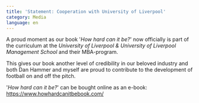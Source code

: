 ```yaml
---
title: 'Statement: Cooperation with University of Liverpool'
category: Media
language: en
---
```

A proud moment as our book '_How hard can it be?_' now officially is part of the curriculum at the _University of Liverpool _&_ University of Liverpool Management School_ and their MBA-program.

This gives our book another level of credibility in our beloved industry and both Dan Hammer and myself are proud to contribute to the development of football on and off the pitch.

'_How hard can it be?_' can be bought online as an e-book: <https://www.howhardcanitbebook.com/>
